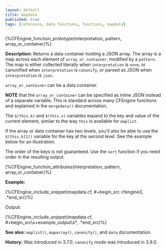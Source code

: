 ```yaml
---
layout: default
title: mapdata
published: true
tags: [reference, data functions, functions, mapdata]
---
```


[%CFEngine_function_prototype(interpretation, pattern, array_or_container)%]

**Description:** Returns a data container holding a JSON array. The
array is a map across each element of `array_or_container`, modified by
a `pattern`. The map is either collected literally when `interpretation`
is `none`, or canonified when `interpretation` is `canonify`,
or parsed as JSON when `interpretation` is `json`.

`array_or_container` can be a data container.

**NOTE** that the `array_or_container` can be specified as inline JSON
instead of a separate variable. This is standard across many CFEngine
functions and explained in the `mergedata()` documentation.

The `$(this.k)` and `$(this.v)` variables expand to the key and value
of the current element, similar to the way `this` is available for
`maplist`.

If the array or data container has two levels, you'll also be able to
use the `$(this.k[1])` variable for the key at the second level. See
the example below for an illustration.

The order of the keys is not guaranteed. Use the `sort` function if
you need order in the resulting output.

[%CFEngine_function_attributes(interpretation, pattern, array_or_container)%]

**Example:**

[%CFEngine_include_snippet(mapdata.cf, #\+begin_src cfengine3, .*end_src)%]

Output:

[%CFEngine_include_snippet(mapdata.cf, #\+begin_src\s+example_output\s*, .*end_src)%]

**See also:** `maplist()`, `maparray()`, `canonify()`, and `data` documentation.

**History:** Was introduced in 3.7.0. `canonify` mode was introduced in 3.9.0.
